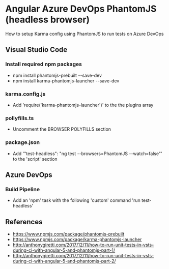 # Angular Azure DevOps PhantomJS (headless browser)
How to setup Karma config using PhantomJS to run tests on Azure DevOps

## Visual Studio Code
### Install required npm packages
- npm install phantomjs-prebuilt --save-dev
- npm install karma-phantomjs-launcher --save-dev
### karma.config.js
- Add 'require('karma-phantomjs-launcher')' to the the plugins array
### pollyfills.ts
- Uncomment the BROWSER POLYFILLS section
### package.json
- Add '"test-headless": "ng test --browsers=PhantomJS --watch=false"' to the 'script' section
## Azure DevOps
### Build Pipeline
- Add an 'npm' task with the following 'custom' command 'run test-headless'

## References
- https://www.npmjs.com/package/phantomjs-prebuilt
- https://www.npmjs.com/package/karma-phantomjs-launcher
- http://anthonygiretti.com/2017/12/11/how-to-run-unit-tests-in-vsts-during-ci-with-angular-5-and-phantomjs-part-1/
- http://anthonygiretti.com/2017/12/11/how-to-run-unit-tests-in-vsts-during-ci-with-angular-5-and-phantomjs-part-2/
